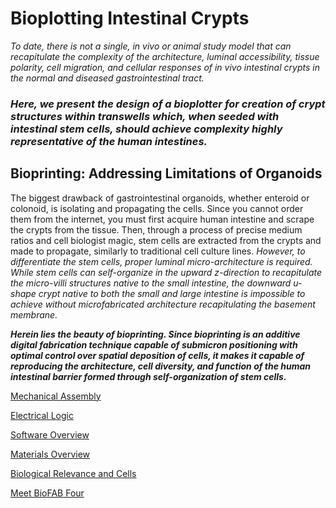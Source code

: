 # Bioplotting Intestinal Crypts

  
_To date, there is not a single, in vivo or animal study model that can recapitulate the complexity of the architecture, luminal accessibility, tissue polarity, cell migration, and cellular responses of in vivo intestinal crypts in the normal and diseased gastrointestinal tract._ 
### **_Here, we present the design of a bioplotter for creation of crypt structures within transwells which, when seeded with intestinal stem cells, should achieve complexity highly representative of the human intestines._**

## Bioprinting: Addressing Limitations of Organoids

The biggest drawback of gastrointestinal organoids, whether enteroid or colonoid, is isolating and propagating the cells. Since you cannot order them from the internet, you must first acquire human intestine and scrape the crypts from the tissue. Then, through a process of precise medium ratios and cell biologist magic, stem cells are extracted from the crypts and made to propagate, similarly to traditional cell culture lines. _However, to differentiate the stem cells, proper luminal micro-architecture is required. While stem cells can self-organize in the upward z-direction to recapitulate the micro-villi structures native to the small intestine, the downward u-shape crypt native to both the small and large intestine is impossible to achieve without microfabricated architecture recapitulating the basement membrane._ 

**_Herein lies the beauty of bioprinting. Since bioprinting is an additive digital fabrication technique capable of submicron positioning with optimal control over spatial deposition of cells, it makes it capable of reproducing the architecture, cell diversity, and function of the human intestinal barrier formed through self-organization of stem cells._**







[Mechanical Assembly](/Bioplotting-Crypts/Mechanical-Assembly)

[Electrical Logic](/Bioplotting-Crypts/Electrical-Assembly)

[Software Overview](/Bioplotting-Crypts/software)

[Materials Overview](/Bioplotting-Crypts/materials)

[Biological Relevance and Cells](/Bioplotting-Crypts/Biological-Relevance)

[Meet BioFAB Four](/Bioplotting-Crypts/meet-the-team)

